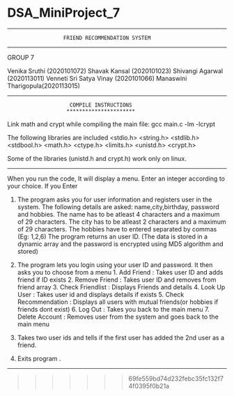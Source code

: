 # DSA_MiniProject_7
**************************************************************************************************************
                      FRIEND RECOMMENDATION SYSTEM
**************************************************************************************************************
GROUP 7

Venika Sruthi (2020101072)
Shavak Kansal (2020101023)
Shivangi Agarwal (2020113011)
Venneti Sri Satya Vinay (2020101066)
Manaswini Tharigopula(2020113015)
**************************************************************************************************************

                        COMPILE INSTRUCTIONS
                       **********************

Link math and crypt while compiling the main file:
    gcc main.c -lm -lcrypt

The following libraries are included
<stdio.h>
<string.h>
<stdlib.h>
<stdbool.h>
<math.h>
<ctype.h>
<limits.h>
<unistd.h>
<crypt.h>

Some of the libraries (unistd.h and crypt.h) work only on linux.
**************************************************************************************************************
When you run the code, It will display a menu.
Enter an integer according to your choice. If you Enter

1. The program asks you for user information and registers user in the system.
   The following details are asked: name,city,birthday, password and hobbies.
   The name has to be atleast 4 characters and a maximum of 29 characters. 
   The city has to be atleast 2 characters and a maximum of 29 characters.
   The hobbies have to entered separated by commas (Eg: 1,2,6)
   The program returns an user ID.
   (The data is stored in a dynamic array and the password is encrypted using MD5 algorithm and stored)

2. The program lets you login using your user ID and password. It then asks you to choose from a menu
        1. Add Friend : Takes user ID and adds friend if ID exists
        2. Remove Friend : Takes user ID and removes from friend array
        3. Check Friendlist : Displays Friends and details
        4. Look Up User : Takes user id and displays details if exists
        5. Check Recommendation : Displays all users with mutual friends(or hobbies if friends dont exist)
        6. Log Out : Takes you back to the main menu
        7. Delete Account : Removes user from the system and goes back to the main menu

3. Takes two user ids and tells if the first user has added the 2nd user as a friend.
4. Exits program .

**************************************************************************************************************
>>>>>>> 69fe559bd74d232febc35fc132f74f0395f0b21a
